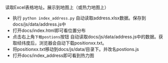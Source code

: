 读取Excel表格地址。展示到地图上（或热力地图上）

* 执行 `python index_address.py`
  自动读取address.xlsx数据。保存到docs/js/data/address.js中
* 打开docs/index.html即可看位置分布
* 点击右上角`下载postions`按钮
  自动读取docs/js/data/address.js中的数据。获取经纬度后，浏览器会自动下载positionxx.txt。
* 将positionxx.txt移动到docs/js/data/目录下。并改名postions.js
* 打开docs/index_address即可看到热力图